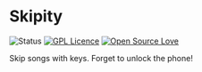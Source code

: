 # Skipity

![Status](https://img.shields.io/badge/Status-In%20progress-green.svg) [![GPL Licence](https://badges.frapsoft.com/os/gpl/gpl.png?v=103)](https://opensource.org/licenses/GPL-3.0/) [![Open Source Love](https://badges.frapsoft.com/os/v2/open-source.svg?v=103)](https://github.com/ellerbrock/open-source-badges/)

Skip songs with keys. Forget to unlock the phone! 


